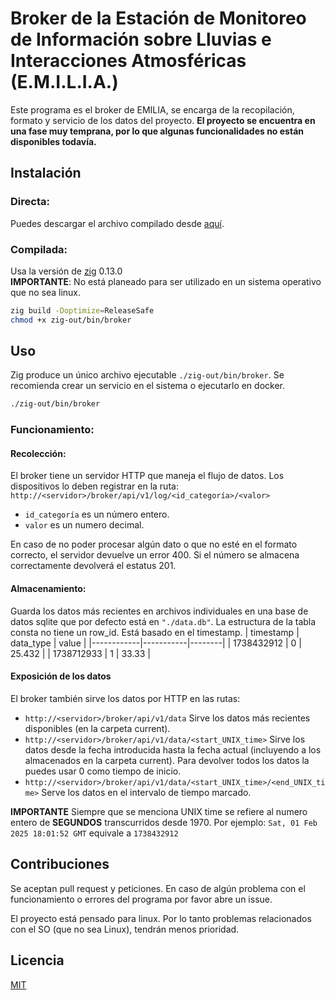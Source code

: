# Broker de la Estación de Monitoreo de Información sobre Lluvias e Interacciones Atmosféricas (E.M.I.L.I.A.)
Este programa es el broker de EMILIA, se encarga de la recopilación, formato y servicio de los datos del proyecto.
**El proyecto se encuentra en una fase muy temprana, por lo que algunas funcionalidades no están disponibles todavía.**

## Instalación

### Directa:
Puedes descargar el archivo compilado desde [aquí](https://github.com/elarle/emilia-broker/releases/tag/latest).

### Compilada:
Usa la versión de [zig](https://ziglang.org/download/) 0.13.0  
**IMPORTANTE**: No está planeado para ser utilizado en un sistema operativo que no sea linux.
```bash
zig build -Doptimize=ReleaseSafe
chmod +x zig-out/bin/broker
```
## Uso

Zig produce un único archivo ejecutable `./zig-out/bin/broker`. Se recomienda crear un servicio en el sistema o ejecutarlo en docker.
```bash
./zig-out/bin/broker
```

### Funcionamiento:

#### Recolección:
El broker tiene un servidor HTTP que maneja el flujo de datos.
Los dispositivos lo deben registrar en la ruta:  
`http://<servidor>/broker/api/v1/log/<id_categoría>/<valor>`
 * `id_categoría` es un número entero.
 * `valor` es un numero decimal.

En caso de no poder procesar algún dato o que no esté en el formato correcto, el servidor devuelve un error 400.
Si el número se almacena correctamente devolverá el estatus 201.

#### Almacenamiento:
Guarda los datos más recientes en archivos individuales en una base de datos sqlite que por defecto está en `"./data.db"`.
La estructura de la tabla consta no tiene un row_id. Está basado en el timestamp.
| timestamp  | data_type | value  |
|------------|-----------|--------|
| 1738432912 | 0         | 25.432 |
| 1738712933 | 1         | 33.33  |

#### Exposición de los datos
El broker también sirve los datos por HTTP en las rutas:
 * `http://<servidor>/broker/api/v1/data` Sirve los datos más recientes disponibles (en la carpeta current).
 * `http://<servidor>/broker/api/v1/data/<start_UNIX_time>` Sirve los datos desde la fecha introducida hasta la fecha actual (incluyendo a los almacenados en la carpeta current). Para devolver todos los datos la puedes usar 0 como tiempo de inicio.
 * `http://<servidor>/broker/api/v1/data/<start_UNIX_time>/<end_UNIX_time>` Serve los datos en el intervalo de tiempo marcado.

**IMPORTANTE** Siempre que se menciona UNIX time se refiere al numero entero de **SEGUNDOS** transcurridos desde 1970.
Por ejemplo: `Sat, 01 Feb 2025 18:01:52 GMT` equivale a `1738432912`

## Contribuciones
Se aceptan pull request y peticiones.
En caso de algún problema con el funcionamiento o errores del programa por favor abre un issue.

El proyecto está pensado para linux. Por lo tanto problemas relacionados con el SO (que no sea Linux), tendrán menos prioridad.

## Licencia

[MIT](https://choosealicense.com/licenses/mit/)
